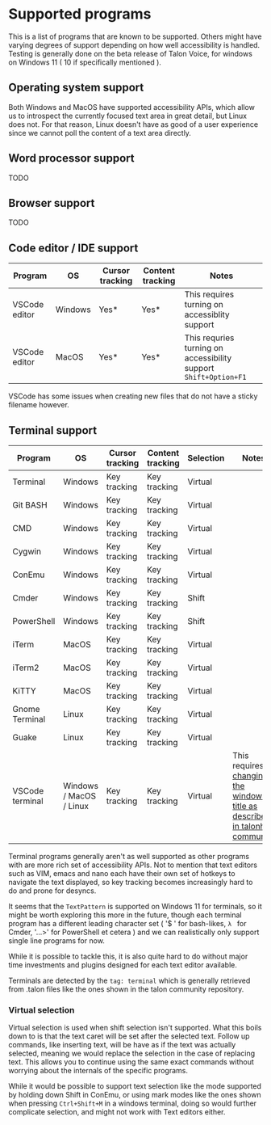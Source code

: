 # Supported programs

This is a list of programs that are known to be supported. Others might have varying degrees of support depending on how well accessibility is handled. Testing is generally done on the beta release of Talon Voice, for windows on Windows 11 ( 10 if specifically mentioned ).

## Operating system support

Both Windows and MacOS have supported accessibility APIs, which allow us to introspect the currently focused text area in great detail, but Linux does not. For that reason, Linux doesn't have as good of a user experience since we cannot poll the content of a text area directly.

## Word processor support

TODO


## Browser support

TODO

## Code editor / IDE support

| Program         | OS      | Cursor tracking | Content tracking | Notes |
|-----------------|---------|-----------------|------------------|-------|
| VSCode editor   | Windows | Yes*            | Yes*             | This requires turning on accessiblity support |
| VSCode editor   | MacOS   | Yes*            | Yes*             | This requries turning on accessibility support `Shift+Option+F1`|

VSCode has some issues when creating new files that do not have a sticky filename however.

## Terminal support

| Program         | OS      | Cursor tracking | Content tracking | Selection | Notes |
|-----------------|---------|-----------------|------------------|-----------|-------|
| Terminal        | Windows | Key tracking    | Key tracking     | Virtual   |       |
| Git BASH        | Windows | Key tracking    | Key tracking     | Virtual   |       |
| CMD             | Windows | Key tracking    | Key tracking     | Virtual   |       |
| Cygwin          | Windows | Key tracking    | Key tracking     | Virtual   |       |
| ConEmu          | Windows | Key tracking    | Key tracking     | Virtual   |       |
| Cmder           | Windows | Key tracking    | Key tracking     | Shift     |       |
| PowerShell      | Windows | Key tracking    | Key tracking     | Shift     |       |
| iTerm           | MacOS   | Key tracking    | Key tracking     | Virtual   |       |
| iTerm2          | MacOS   | Key tracking    | Key tracking     | Virtual   |       |
| KiTTY           | MacOS   | Key tracking    | Key tracking     | Virtual   |       |
| Gnome Terminal  | Linux   | Key tracking    | Key tracking     | Virtual   |       |
| Guake           | Linux   | Key tracking    | Key tracking     | Virtual   |       |
| VSCode terminal | Windows / MacOS / Linux | Key tracking    | Key tracking     | Virtual   | This requires [changing the windows title as described in talonhub community](https://github.com/talonhub/community/tree/main/apps/vscode#terminal) |

Terminal programs generally aren't as well supported as other programs with are more rich set of accessibility APIs. Not to mention that text editors such as VIM, emacs and nano each have their own set of hotkeys to navigate the text displayed, so key tracking becomes increasingly hard to do and prone for desyncs.

It seems that the `TextPattern` is supported on Windows 11 for terminals, so it might be worth exploring this more in the future, though each terminal program has a different leading character set ( '$ ' for bash-likes, `λ ` for Cmder, '...>' for PowerShell et cetera ) and we can realistically only support single line programs for now.

While it is possible to tackle this, it is also quite hard to do without major time investments and plugins designed for each text editor available.

Terminals are detected by the `tag: terminal` which is generally retrieved from .talon files like the ones shown in the talon community repository.

### Virtual selection

Virtual selection is used when shift selection isn't supported. What this boils down to is that the text caret will be set after the selected text. Follow up commands, like inserting text, will be have as if the text was actually selected, meaning we would replace the selection in the case of replacing text. This allows you to continue using the same exact commands without worrying about the internals of the specific programs.

While it would be possible to support text selection like the mode supported by holding down Shift in ConEmu, or using mark modes like the ones shown when pressing `Ctrl+Shift+M` in a windows terminal, doing so would further complicate selection, and might not work with Text editors either.